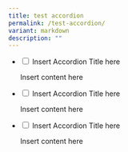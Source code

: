 ```yaml
---
title: test accordion
permalink: /test-accordion/
variant: markdown
description: ""
---
```

<ul class="jekyllcodex_accordion">

<li><input type="checkbox" id="accordion1">
<label for="accordion1">Insert Accordion Title here</label><div>
<p>Insert content here</p>
</div></li>

<li><input type="checkbox" id="accordion2">
<label for="accordion2">Insert Accordion Title here</label><div>
<p>Insert content here</p>
</div></li>

<li><input type="checkbox" id="accordion3">
<label for="accordion3">Insert Accordion Title here</label><div>
<p>Insert content here</p>
</div></li>

</ul>